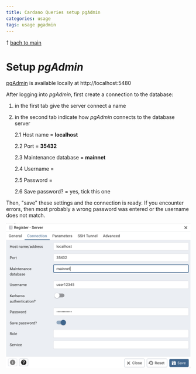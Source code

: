 ```yaml
---
title: Cardano Queries setup pgAdmin
categories: usage
tags: usage pgadmin
---
```


￪ [bach to main](00_main.md)


# Setup _pgAdmin_

[pgAdmin](http://localhost:5480) is available locally at http://localhost:5480

After logging into _pgAdmin_, first create a connection to the database:

1. in the first tab give the server connect a name

2. in the second tab indicate how _pgAdmin_ connects to the database server

    2.1 Host name = **localhost**

    2.2 Port = **35432**

    2.3 Maintenance database = **mainnet**

    2.4 Username = <your db username>

    2.5 Password = <your db password>

    2.6 Save password? = yes, tick this one

Then, "save" these settings and the connection is ready. If you encounter errors, then most probably a wrong password was entered or the username does not match.

![Querying the database in pgAdmin](images/pgadmin_setup.png)
